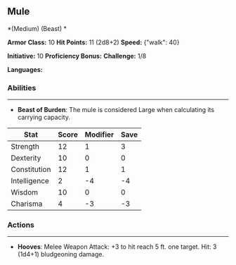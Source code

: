 ## Mule
*(Medium) (Beast) *

**Armor Class:** 10
**Hit Points:** 11 (2d8+2)
**Speed:** {"walk": 40}

**Initiative:** 10
**Proficiency Bonus:**
**Challenge:** 1/8

**Languages:** 

### Abilities
 --- 
- **Beast of Burden**: The mule is considered Large when calculating its carrying capacity.



| Stat | Score | Modifier | Save |
| ---- | ---- | ---- | ---- |
| Strength | 12 | 1 | 3 |
| Dexterity | 10 | 0 | 0 |
| Constitution | 12 | 1 | 1 |
| Intelligence | 2 | -4 | -4 |
| Wisdom | 10 | 0 | 0 |
| Charisma | 4 | -3 | -3 |

### Actions
 --- 
- **Hooves**: Melee Weapon Attack: +3 to hit  reach 5 ft.  one target. Hit: 3 (1d4+1) bludgeoning damage.

